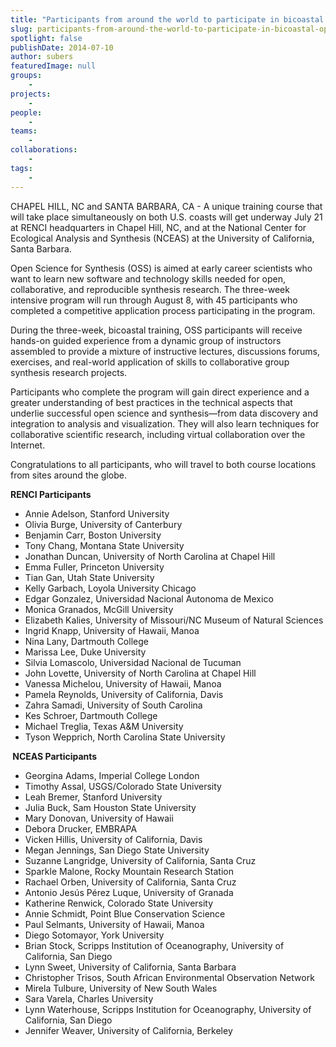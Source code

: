 ```yaml
---
title: "Participants from around the world to participate in bicoastal Open Science for Synthesis course"
slug: participants-from-around-the-world-to-participate-in-bicoastal-open-science-for-synthesis-course
spotlight: false
publishDate: 2014-07-10
author: subers
featuredImage: null
groups:
    - 
projects:
    - 
people:
    - 
teams: 
    - 
collaborations:
    - 
tags:
	-
---
```


CHAPEL HILL, NC and SANTA BARBARA, CA - A unique training course that will take place simultaneously on both U.S. coasts will get underway July 21 at RENCI headquarters in Chapel Hill, NC, and at the National Center for Ecological Analysis and Synthesis (NCEAS) at the University of California, Santa Barbara.

Open Science for Synthesis (OSS) is aimed at early career scientists who want to learn new software and technology skills needed for open, collaborative, and reproducible synthesis research. The three-week intensive program will run through August 8, with 45 participants who completed a competitive application process participating in the program.

<!--more-->

During the three-week, bicoastal training, OSS participants will receive hands-on guided experience from a dynamic group of instructors assembled to provide a mixture of instructive lectures, discussions forums, exercises, and real-world application of skills to collaborative group synthesis research projects.

Participants who complete the program will gain direct experience and a greater understanding of best practices in the technical aspects that underlie successful open science and synthesis—from data discovery and integration to analysis and visualization. They will also learn techniques for collaborative scientific research, including virtual collaboration over the Internet.

Congratulations to all participants, who will travel to both course locations from sites around the globe.

<strong>RENCI Participants</strong>
<ul>
	<li>Annie Adelson, Stanford University</li>
	<li>Olivia Burge, University of Canterbury</li>
	<li>Benjamin Carr, Boston University</li>
	<li>Tony Chang, Montana State University</li>
	<li>Jonathan Duncan, University of North Carolina at Chapel Hill</li>
	<li>Emma Fuller, Princeton University</li>
	<li>Tian Gan, Utah State University</li>
	<li>Kelly Garbach, Loyola University Chicago</li>
	<li>Edgar Gonzalez, Universidad Nacional Autonoma de Mexico</li>
	<li>Monica Granados, McGill University</li>
	<li>Elizabeth Kalies, University of Missouri/NC Museum of Natural Sciences</li>
	<li>Ingrid Knapp, University of Hawaii, Manoa</li>
	<li>Nina Lany, Dartmouth College</li>
	<li>Marissa Lee, Duke University</li>
	<li>Silvia Lomascolo, Universidad Nacional de Tucuman</li>
	<li>John Lovette, University of North Carolina at Chapel Hill</li>
	<li>Vanessa Michelou, University of Hawaii, Manoa</li>
	<li>Pamela Reynolds, University of California, Davis</li>
	<li>Zahra Samadi, University of South Carolina</li>
	<li>Kes Schroer, Dartmouth College</li>
	<li>Michael Treglia, Texas A&amp;M University</li>
	<li>Tyson Wepprich, North Carolina State University</li>
</ul>
<strong> </strong><strong>NCEAS Participants</strong>
<ul>
	<li>Georgina Adams, Imperial College London</li>
	<li>Timothy Assal, USGS/Colorado State University</li>
	<li>Leah Bremer, Stanford University</li>
	<li>Julia Buck, Sam Houston State University</li>
	<li>Mary Donovan, University of Hawaii</li>
	<li>Debora Drucker, EMBRAPA</li>
	<li>Vicken Hillis, University of California, Davis</li>
	<li>Megan Jennings, San Diego State University</li>
	<li>Suzanne Langridge, University of California, Santa Cruz</li>
	<li>Sparkle Malone, Rocky Mountain Research Station</li>
	<li>Rachael Orben, University of California, Santa Cruz</li>
	<li>Antonio Jesús Pérez Luque, University of Granada</li>
	<li>Katherine Renwick, Colorado State University</li>
	<li>Annie Schmidt, Point Blue Conservation Science</li>
	<li>Paul Selmants, University of Hawaii, Manoa</li>
	<li>Diego Sotomayor, York University</li>
	<li>Brian Stock, Scripps Institution of Oceanography, University of California, San Diego</li>
	<li>Lynn Sweet, University of California, Santa Barbara</li>
	<li>Christopher Trisos, South African Environmental Observation Network</li>
	<li>Mirela Tulbure, University of New South Wales</li>
	<li>Sara Varela, Charles University</li>
	<li>Lynn Waterhouse, Scripps Institution for Oceanography, University of California, San Diego</li>
	<li>Jennifer Weaver, University of California, Berkeley</li>
</ul>

<!-- old gtas
	- Open Science
	- Open Science for Synthesis (OSS)
-->
